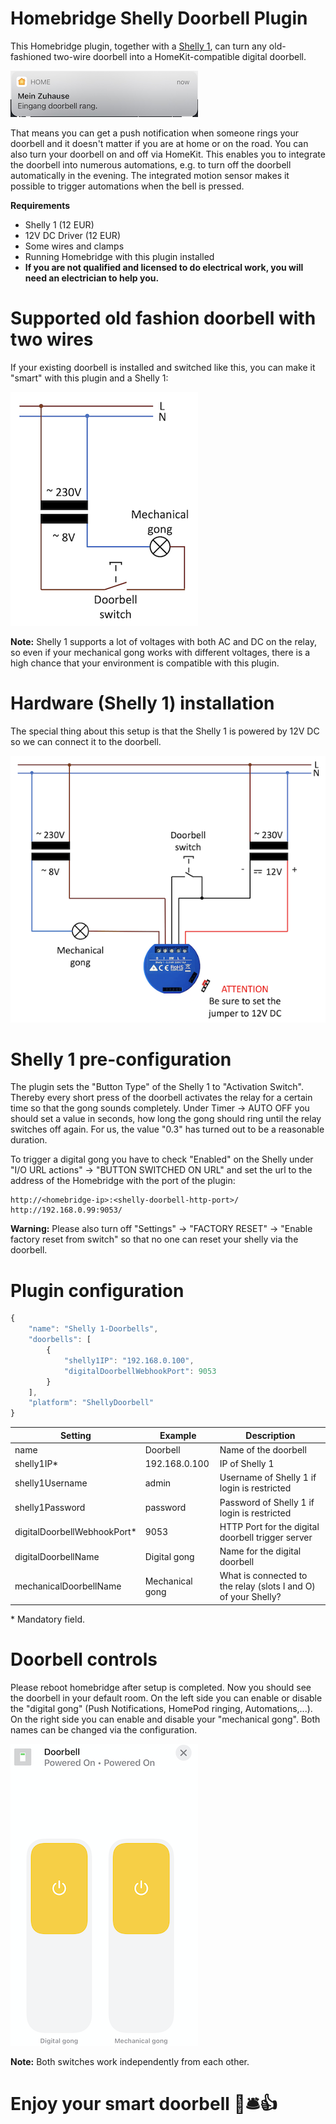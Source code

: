 # Homebridge Shelly Doorbell Plugin

This Homebridge plugin, together with a [Shelly 1](https://shelly.cloud/products/shelly-1-smart-home-automation-relay/), can turn any old-fashioned two-wire doorbell into a HomeKit-compatible digital doorbell.

![alt text](img/push.png "HomeKit doorbell Push Notification exmaple") 

That means you can get a push notification when someone rings your doorbell and it doesn't matter if you are at home or on the road. You can also turn your doorbell on and off via HomeKit. This enables you to integrate the doorbell into numerous automations, e.g. to turn off the doorbell automatically in the evening. The integrated motion sensor makes it possible to trigger automations when the bell is pressed.

**Requirements**  

* Shelly 1 (12 EUR)  
* 12V DC Driver (12 EUR)  
* Some wires and clamps
* Running Homebridge with this plugin installed
* **If you are not qualified and licensed to do electrical work, you will need an electrician to help you.**

# Supported old fashion doorbell with two wires

If your existing doorbell is installed and switched like this, you can make it "smart" with this plugin and a Shelly 1:

![alt text](img/wiring-before.png "Title 1")  

**Note:** Shelly 1 supports a lot of voltages with both AC and DC on the relay, so even if your mechanical gong works with different voltages, there is a high chance that your environment is compatible with this plugin.

# Hardware (Shelly 1) installation

The special thing about this setup is that the Shelly 1 is powered by 12V DC so we can connect it to the doorbell.

![alt text](img/wiring-after-with-shelly.png "Title 1")

# Shelly 1 pre-configuration

The plugin sets the "Button Type" of the Shelly 1 to "Activation Switch". Thereby every short press of the doorbell activates the relay for a certain time so that the gong sounds completely. Under Timer -> AUTO OFF you should set a value in seconds, how long the gong should ring until the relay switches off again. For us, the value "0.3" has turned out to be a reasonable duration.

To trigger a digital gong you have to check "Enabled" on the Shelly under "I/O URL actions" -> "BUTTON SWITCHED ON URL" and set the url to the address of the Homebridge with the port of the plugin:

```
http://<homebridge-ip>:<shelly-doorbell-http-port>/ 
http://192.168.0.99:9053/
```

**Warning:** Please also turn off "Settings" -> "FACTORY RESET" -> "Enable factory reset from switch" so that no one can reset your shelly via the doorbell.

# Plugin configuration

```javascript
{
    "name": "Shelly 1-Doorbells",
    "doorbells": [
        {
            "shelly1IP": "192.168.0.100",
            "digitalDoorbellWebhookPort": 9053
        }
    ],
    "platform": "ShellyDoorbell"
}
```


| Setting | Example | Description |
| --- | --- | --- |
| name | Doorbell | Name of the doorbell |
| shelly1IP*  | 192.168.0.100 | IP of Shelly 1 |
| shelly1Username  | admin | Username of Shelly 1 if login is restricted |
| shelly1Password  | password | Password of Shelly 1 if login is restricted |
| digitalDoorbellWebhookPort*  | 9053 | HTTP Port for the digital doorbell trigger server |
| digitalDoorbellName  | Digital gong | Name for the digital doorbell |
| mechanicalDoorbellName  | Mechanical gong | What is connected to the relay (slots I and O) of your Shelly? |

\* Mandatory field.

# Doorbell controls

Please reboot homebridge after setup is completed. Now you should see the doorbell in your default room. On the left side you can enable or disable the "digital gong" (Push Notifications, HomePod ringing, Automations,...).
On the right side you can enable and disable your "mechanical gong". Both names can be changed via the configuration.

![alt text](img/accessory-ui.png "Title 1")  

**Note:** Both switches work independently from each other.

# Enjoy your smart doorbell 🚪🛎👍


